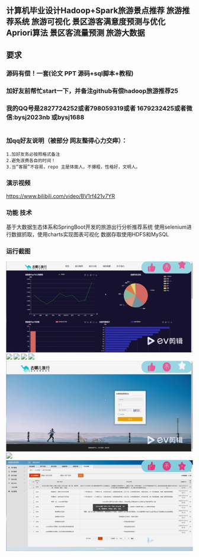## 计算机毕业设计Hadoop+Spark旅游景点推荐 旅游推荐系统 旅游可视化 景区游客满意度预测与优化 Apriori算法 景区客流量预测 旅游大数据

## 要求
### 源码有偿！一套(论文 PPT 源码+sql脚本+教程)

### 
### 加好友前帮忙start一下，并备注github有偿hadoop旅游推荐25
### 我的QQ号是2827724252或者798059319或者 1679232425或者微信:bysj2023nb 或bysj1688

# 

### 加qq好友说明（被部分 网友整得心力交瘁）：
    1.加好友务必按照格式备注
    2.避免浪费各自的时间！
    3.当“客服”不容易，repo 主是体面人，不爆粗，性格好，文明人。

### 演示视频
https://www.bilibili.com/video/BV1rf421v7YR

### 功能 技术
基于大数据生态体系和SpringBoot开发的旅游出行分析推荐系统
使用selenium进行数据抓取，使用charts实现图表可视化
数据存取使用HDFS和MySQL


### 运行截图
![](0.png)
![](1.png)
![](2.png)
![](3.png)
![](4.png)
![](5.png)
![](6.png)
![](7.png)


